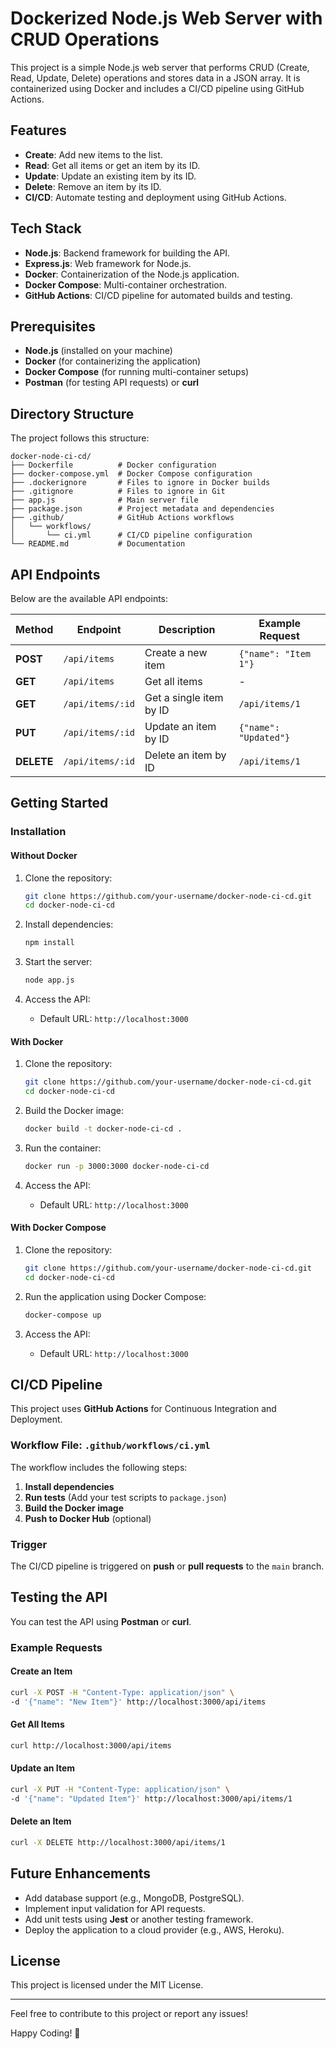 # Dockerized Node.js Web Server with CRUD Operations

This project is a simple Node.js web server that performs CRUD (Create, Read, Update, Delete) operations and stores data in a JSON array. It is containerized using Docker and includes a CI/CD pipeline using GitHub Actions.

## Features
- **Create**: Add new items to the list.
- **Read**: Get all items or get an item by its ID.
- **Update**: Update an existing item by its ID.
- **Delete**: Remove an item by its ID.
- **CI/CD**: Automate testing and deployment using GitHub Actions.

## Tech Stack
- **Node.js**: Backend framework for building the API.
- **Express.js**: Web framework for Node.js.
- **Docker**: Containerization of the Node.js application.
- **Docker Compose**: Multi-container orchestration.
- **GitHub Actions**: CI/CD pipeline for automated builds and testing.

## Prerequisites
- **Node.js** (installed on your machine)
- **Docker** (for containerizing the application)
- **Docker Compose** (for running multi-container setups)
- **Postman** (for testing API requests) or **curl**

## Directory Structure
The project follows this structure:

```plaintext
docker-node-ci-cd/
├── Dockerfile          # Docker configuration
├── docker-compose.yml  # Docker Compose configuration
├── .dockerignore       # Files to ignore in Docker builds
├── .gitignore          # Files to ignore in Git
├── app.js              # Main server file
├── package.json        # Project metadata and dependencies
├── .github/            # GitHub Actions workflows
│   └── workflows/
│       └── ci.yml      # CI/CD pipeline configuration
└── README.md           # Documentation
```

## API Endpoints
Below are the available API endpoints:

| Method     | Endpoint         | Description                | Example Request         |
|------------|------------------|----------------------------|-------------------------|
| **POST**   | `/api/items`     | Create a new item          | `{"name": "Item 1"}` |
| **GET**    | `/api/items`     | Get all items              | -                       |
| **GET**    | `/api/items/:id` | Get a single item by ID    | `/api/items/1`          |
| **PUT**    | `/api/items/:id` | Update an item by ID       | `{"name": "Updated"}` |
| **DELETE** | `/api/items/:id` | Delete an item by ID       | `/api/items/1`          |

## Getting Started

### Installation

#### Without Docker
1. Clone the repository:
   ```bash
   git clone https://github.com/your-username/docker-node-ci-cd.git
   cd docker-node-ci-cd
   ```

2. Install dependencies:
   ```bash
   npm install
   ```

3. Start the server:
   ```bash
   node app.js
   ```

4. Access the API:
   - Default URL: `http://localhost:3000`

#### With Docker
1. Clone the repository:
   ```bash
   git clone https://github.com/your-username/docker-node-ci-cd.git
   cd docker-node-ci-cd
   ```

2. Build the Docker image:
   ```bash
   docker build -t docker-node-ci-cd .
   ```

3. Run the container:
   ```bash
   docker run -p 3000:3000 docker-node-ci-cd
   ```

4. Access the API:
   - Default URL: `http://localhost:3000`

#### With Docker Compose
1. Clone the repository:
   ```bash
   git clone https://github.com/your-username/docker-node-ci-cd.git
   cd docker-node-ci-cd
   ```

2. Run the application using Docker Compose:
   ```bash
   docker-compose up
   ```

3. Access the API:
   - Default URL: `http://localhost:3000`

## CI/CD Pipeline
This project uses **GitHub Actions** for Continuous Integration and Deployment.

### Workflow File: `.github/workflows/ci.yml`
The workflow includes the following steps:
1. **Install dependencies**
2. **Run tests** (Add your test scripts to `package.json`)
3. **Build the Docker image**
4. **Push to Docker Hub** (optional)

### Trigger
The CI/CD pipeline is triggered on **push** or **pull requests** to the `main` branch.

## Testing the API
You can test the API using **Postman** or **curl**.

### Example Requests

#### Create an Item
```bash
curl -X POST -H "Content-Type: application/json" \
-d '{"name": "New Item"}' http://localhost:3000/api/items
```

#### Get All Items
```bash
curl http://localhost:3000/api/items
```

#### Update an Item
```bash
curl -X PUT -H "Content-Type: application/json" \
-d '{"name": "Updated Item"}' http://localhost:3000/api/items/1
```

#### Delete an Item
```bash
curl -X DELETE http://localhost:3000/api/items/1
```

## Future Enhancements
- Add database support (e.g., MongoDB, PostgreSQL).
- Implement input validation for API requests.
- Add unit tests using **Jest** or another testing framework.
- Deploy the application to a cloud provider (e.g., AWS, Heroku).

## License
This project is licensed under the MIT License.

---

Feel free to contribute to this project or report any issues!

Happy Coding! 🚀
